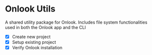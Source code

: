 # Onlook Utils

A shared utility package for Onlook. Includes file system functionalities used in both the Onlook app and the CLI

- [X] Create new project
- [X] Setup existing project
- [X] Verify Onlook installation